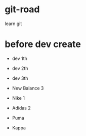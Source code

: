 # git-road
learn git
# before dev create
- dev 1th

- dev 2th

- dev 3th

- New Balance 3

- Nike 1

- Adidas 2

- Puma

- Kappa
